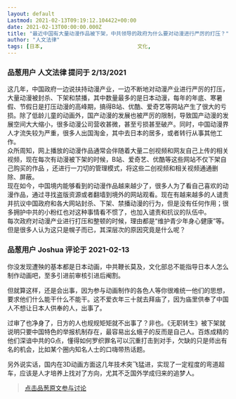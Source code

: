 ```yaml
---
layout: default
Lastmod: 2021-02-13T09:19:12.104422+00:00
date: 2021-02-13T00:00:00.000Z
title: "最近中国有大量动漫作品被下架，中共领导的政府为什么要对动漫进行严厉的打压？"
author: "人文法律"
tags: [日本,								文化,								动漫,								生活]
---
```



### 品葱用户 **人文法律** 提问于 2/13/2021
    
这几年，中国政府一边说扶持动漫产业，一边不断地对动漫产业进行严厉的打压，大量动漫被封杀、下架和禁播，其中数量最多的是日本动漫，每年的年底、寒暑假、节假日是打压动漫的高峰期，搞得B站、优酷、爱奇艺等网站产生了很大的亏损。除了低龄儿童的动画外，国产动漫的发展也被严厉的限制，导致国产动漫的发展空间大大缩小，很多动漫公司营收甚微，甚至亏损甚至破产。同时，中国动漫界人才流失较为严重，很多人出国淘金，其中去日本的居多，或者转行从事其他工作。  
众所周知，网上播放的动漫作品通常会伴随着大量二创视频和网友自己上传的相关视频，现在每次有动漫被下架的时候，B站、爱奇艺、优酷等这些网站不仅下架自己购买的作品 ，还进行一刀切的管理模式，将这些二创视频和相关视频通通删除、屏蔽。  
现在如今，中国境内能够看到的动漫作品越来越少了，很多人为了看自己喜欢的动漫作品，通过寻找盗版资源或者翻墙到境外的网站观看。现在有越来越多的人谴责并抗议中国政府和各大网站封杀、下架、禁播动漫的行为，但是没有任何作用；很多拥护中共的小粉红也对这种事情看不惯了，也加入谴责和抗议的队伍中。  
每次政府对动漫产业进行打压和整顿的时候，理由都是“维护青少年身心健康”等。但是很多人认为这只是幌子而已，其深层次的原因究竟是什么呢？
    
                

### 品葱用户 **Joshua** 评论于 2021-02-13
        
你没发现遭殃的基本都是日本动画，中共鞭长莫及，文化部总不能指导日本人怎么制作动画吧，至多引进前审核引进后阉割。  
  
但就算这样，还是会出事，因为参与动画制作的各色人等你很难统一他们的思想，要求他们什么能干什么不能干。这不爱衣年三十就去拜庙了，因为庙里供奉了中国人不想让日本人供奉的人，出事了。  
  
过审了也净身了，日方的人也规规矩矩就不出事了？非也。《无职转生》被下架就说明只要中国特色的举报机制存在，最容易出幺蛾子的反而是自己人。百炼成精的他们深谙中共的G点，懂得如何罗织罪名可以沉重打击到对手，欠缺的只是师出有名的机会，比如某个圈内知名人士的口嗨带热话题。  
  
另外说实话，国内在3D动画方面这几年技术突飞猛进，实现了一定程度的弯道超车，应该是人才培养上找对了方向，尤其不乏国外学成归来的追梦人。
        
                





> [点击品葱原文参与讨论](https://pincong.rocks/question/36342)

